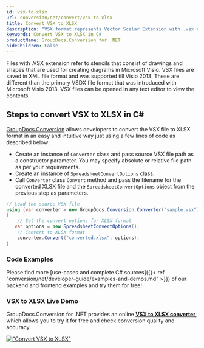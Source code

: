 ```yaml
---
id: vsx-to-xlsx
url: conversion/net/convert/vsx-to-xlsx
title: Convert VSX to XLSX
description: "VSX format represents Vector Scalar Extension with .vsx extension. Learn how to convert VSX to XLSX file programmatically in C# language using GroupDocs.Conversion for .NET library."
keywords: Convert VSX to XLSX in C#
productName: GroupDocs.Conversion for .NET
hideChildren: False
---
```


Files with .VSX extension refer to stencils that consist of drawings and shapes that are used for creating diagrams in Microsoft Visio. VSX files are saved in XML file format and was supported till Visio 2013. These are different than the primary VSDX file format that was introduced with Microsoft Visio 2013. VSX files can be opened in any text editor to view the contents.

## Steps to convert VSX to XLSX in C#

[GroupDocs.Conversion](https://products.groupdocs.com/conversion/net) allows developers to convert the VSX file to XLSX format in an easy and intuitive way just using a few lines of code as described below:

* Create an instance of `Converter` class and pass source VSX file path as a constructor parameter. You may specify absolute or relative file path as per your requirements. 
* Create an instance of `SpreadsheetConvertOptions` class.
* Call `Converter` class `Convert` method and pass the filename for the converted XLSX file and the `SpreadsheetConvertOptions` object from the previous step as parameters.

```csharp
// Load the source VSX file
using (var converter = new GroupDocs.Conversion.Converter("sample.vsx"))
{
    // Set the convert options for XLSX format
   var options = new SpreadsheetConvertOptions();
    // Convert to XLSX format
    converter.Convert("converted.xlsx", options);
}
```

### Code Examples

Please find more [use-cases and complete C# sources]({{< ref "conversion/net/developer-guide/examples-and-demos.md" >}}) of our backend and frontend examples and try them for free!

### VSX to XLSX Live Demo

GroupDocs.Conversion for .NET provides an online [**VSX to XLSX converter**](https://products.groupdocs.app/conversion/vsx-to-xlsx), which allows you to try it for free and check conversion quality and accuracy.

[!["Convert VSX to XLSX"](conversion/net/images/convert-to-xlsx/convert-vsx-to-xlsx.png)](https://products.groupdocs.app/conversion/vsx-to-xlsx)
